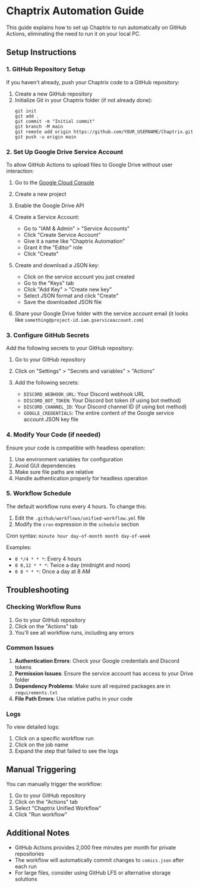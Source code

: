 # Chaptrix Automation Guide

This guide explains how to set up Chaptrix to run automatically on GitHub Actions, eliminating the need to run it on your local PC.

## Setup Instructions

### 1. GitHub Repository Setup

If you haven't already, push your Chaptrix code to a GitHub repository:

1. Create a new GitHub repository
2. Initialize Git in your Chaptrix folder (if not already done):
   ```
   git init
   git add .
   git commit -m "Initial commit"
   git branch -M main
   git remote add origin https://github.com/YOUR_USERNAME/Chaptrix.git
   git push -u origin main
   ```

### 2. Set Up Google Drive Service Account

To allow GitHub Actions to upload files to Google Drive without user interaction:

1. Go to the [Google Cloud Console](https://console.cloud.google.com/)
2. Create a new project
3. Enable the Google Drive API
4. Create a Service Account:
   - Go to "IAM & Admin" > "Service Accounts"
   - Click "Create Service Account"
   - Give it a name like "Chaptrix Automation"
   - Grant it the "Editor" role
   - Click "Create"
5. Create and download a JSON key:
   - Click on the service account you just created
   - Go to the "Keys" tab
   - Click "Add Key" > "Create new key"
   - Select JSON format and click "Create"
   - Save the downloaded JSON file

6. Share your Google Drive folder with the service account email (it looks like `something@project-id.iam.gserviceaccount.com`)

### 3. Configure GitHub Secrets

Add the following secrets to your GitHub repository:

1. Go to your GitHub repository
2. Click on "Settings" > "Secrets and variables" > "Actions"
3. Add the following secrets:

   - `DISCORD_WEBHOOK_URL`: Your Discord webhook URL
   - `DISCORD_BOT_TOKEN`: Your Discord bot token (if using bot method)
   - `DISCORD_CHANNEL_ID`: Your Discord channel ID (if using bot method)
   - `GOOGLE_CREDENTIALS`: The entire content of the Google service account JSON key file

### 4. Modify Your Code (if needed)

Ensure your code is compatible with headless operation:

1. Use environment variables for configuration
2. Avoid GUI dependencies
3. Make sure file paths are relative
4. Handle authentication properly for headless operation

### 5. Workflow Schedule

The default workflow runs every 4 hours. To change this:

1. Edit the `.github/workflows/unified-workflow.yml` file
2. Modify the `cron` expression in the `schedule` section

Cron syntax: `minute hour day-of-month month day-of-week`

Examples:
- `0 */4 * * *`: Every 4 hours
- `0 0,12 * * *`: Twice a day (midnight and noon)
- `0 8 * * *`: Once a day at 8 AM

## Troubleshooting

### Checking Workflow Runs

1. Go to your GitHub repository
2. Click on the "Actions" tab
3. You'll see all workflow runs, including any errors

### Common Issues

1. **Authentication Errors**: Check your Google credentials and Discord tokens
2. **Permission Issues**: Ensure the service account has access to your Drive folder
3. **Dependency Problems**: Make sure all required packages are in `requirements.txt`
4. **File Path Errors**: Use relative paths in your code

### Logs

To view detailed logs:

1. Click on a specific workflow run
2. Click on the job name
3. Expand the step that failed to see the logs

## Manual Triggering

You can manually trigger the workflow:

1. Go to your GitHub repository
2. Click on the "Actions" tab
3. Select "Chaptrix Unified Workflow"
4. Click "Run workflow"

## Additional Notes

- GitHub Actions provides 2,000 free minutes per month for private repositories
- The workflow will automatically commit changes to `comics.json` after each run
- For large files, consider using GitHub LFS or alternative storage solutions